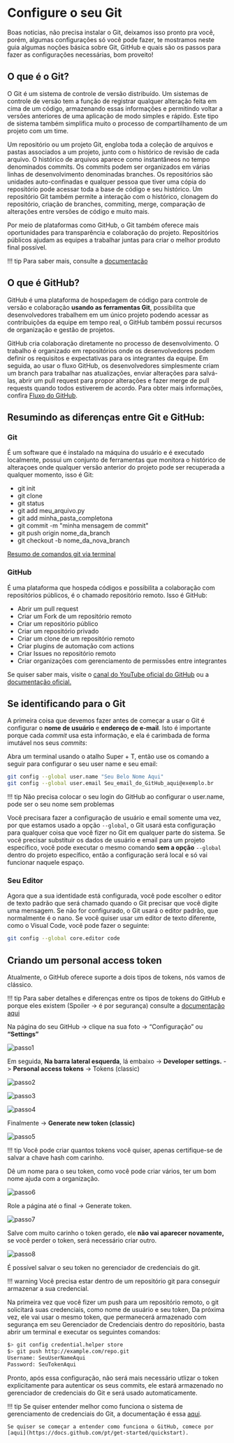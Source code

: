 # Configure o seu Git

Boas noticias, não precisa instalar o Git, deixamos isso pronto pra você, porém, algumas configurações só você pode fazer, te mostramos neste guia algumas noções básica sobre Git, GitHub e quais são os passos para fazer as configurações necessárias, bom proveito!

## O que é o Git?

O Git é um sistema de controle de versão distribuído. Um sistemas de controle de versão tem a função de registrar qualquer alteração feita em cima de um código, armazenando essas informações e permitindo voltar a versões anteriores de uma aplicação de modo simples e rápido. Este tipo de sistema também simplifica muito o processo de compartilhamento de um projeto com um time.

Um repositório ou um projeto Git, engloba toda a coleção de arquivos e pastas associados a um projeto, junto com o histórico de revisão de cada arquivo. O histórico de arquivos aparece como instantâneos no tempo denominados commits. Os commits podem ser organizados em várias linhas de desenvolvimento denominadas branches. Os repositórios são unidades auto-confinadas e qualquer pessoa que tiver uma cópia do repositório pode acessar toda a base de código e seu histórico. Um repositório Git também permite a interação com o histórico, clonagem do repositório, criação de branches, commiting, merge, comparação de alterações entre versões de código e muito mais.

Por meio de plataformas como GitHub, o Git também oferece mais oportunidades para transparência e colaboração do projeto. Repositórios públicos ajudam as equipes a trabalhar juntas para criar o melhor produto final possível.


!!! tip
    Para saber mais, consulte a [documentação](https://docs.github.com/pt/get-started/using-git/about-git)

## O que é GitHub?

GitHub é uma plataforma de hospedagem de código para controle de versão e colaboração **usando as ferramentas Git**, possibilita que desenvolvedores trabalhem em um único projeto podendo acessar as contribuições da equipe em tempo real, o GitHub também possui recursos de organização e gestão de projetos.

GitHub cria colaboração diretamente no processo de desenvolvimento. O trabalho é organizado em repositórios onde os desenvolvedores podem definir os requisitos e expectativas para os integrantes da equipe. Em seguida, ao usar o fluxo GitHub, os desenvolvedores simplesmente criam um branch para trabalhar nas atualizações, enviar alterações para salvá-las, abrir um pull request para propor alterações e fazer merge de pull requests quando todos estiverem de acordo. Para obter mais informações, confira [Fluxo do GitHub](https://docs.github.com/pt/get-started/quickstart/github-flow).

## Resumindo as diferenças entre Git e GitHub:

### Git
É um software que é instalado na máquina do usuário e é executado localmente, possui um conjunto de ferramentas que monitora o histórico de alteraçoes onde qualquer versão anterior do projeto pode ser recuperada a qualquer momento, isso é Git:

- git init
- git clone
- git status
- git add meu_arquivo.py
- git add minha_pasta_completona
- git commit -m "minha mensagem de commit"
- git push origin nome_da_branch
- git checkout -b nome_da_nova_branch

[Resumo de comandos git via terminal](https://training.github.com/downloads/pt_BR/github-git-cheat-sheet/) 

### GitHub
É uma plataforma que hospeda códigos e possibilita a colaboração com repositórios públicos, é o chamado repositório remoto. Isso é GitHub:

- Abrir um pull request
- Criar um Fork de um repositório remoto
- Criar um repositório público
- Criar um repositório privado
- Criar um clone de um repositório remoto
- Criar plugins de automação com actions
- Criar Issues no repositório remoto
- Criar organizações com gerenciamento de permissões entre integrantes

Se quiser saber mais, visite o [canal do YouTube oficial do GitHub](https://www.youtube.com/githubguides) ou a [documentação oficial.](https://docs.github.com/pt/get-started/quickstart/hello-world)


## Se identificando para o Git

A primeira coisa que devemos fazer antes de começar a usar o Git é configurar o **nome de usuário** e **endereço de e-mail**. Isto é importante porque cada *commit*  usa esta informação, e ela é carimbada de forma imutável nos seus *commits*:

Abra um terminal usando o atalho Super + T, então use os comando a seguir para configurar o seu user name e seu email:

```bash
git config --global user.name "Seu Belo Nome Aqui"
git config --global user.email Seu_email_do_GitHub_aqui@exemplo.br
```

!!! tip
    Não precisa colocar o seu login do GitHub ao configurar o user.name, pode ser o seu nome sem problemas

Você precisara fazer a configuração de usuário e email somente uma vez, por que estamos usado a opção `--global`, o Git usará esta configuração para qualquer coisa que você fizer no Git em qualquer parte do sistema.
Se você precisar substituir os dados de usuário e email para um projeto específico, você pode executar o mesmo comando **sem a opção** `--global` dentro do projeto específico, então a configuração será local e só vai funcionar naquele espaço.

### Seu Editor

Agora que a sua identidade está configurada, você pode escolher o editor de texto padrão que será chamado quando o Git precisar que você digite uma mensagem. Se não for configurado, o Git usará o editor padrão, que normalmente é o nano.
Se você quiser usar um editor de texto diferente, como o Visual Code, você pode fazer o seguinte:

```bash
git config --global core.editor code
```

## Criando um **personal access token**

Atualmente, o GitHub oferece suporte a dois tipos de tokens, nós vamos de clássico. 

!!! tip
    Para saber detalhes e diferenças entre os tipos de tokens do GitHub e porque eles existem (Spoiler -> é por segurança) consulte a [documentação aqui](https://docs.github.com/en/authentication/keeping-your-account-and-data-secure/creating-a-personal-access-token)

Na página do seu GitHub -> clique na sua foto -> “Configuração” ou **“Settings”**

![passo1](imgs/passo1.png)

Em seguida, **Na barra lateral esquerda**, lá embaixo ->  **Developer settings.** -> **Personal access tokens** -> Tokens (classic)

![passo2](imgs/passo2.png)

![passo3](imgs/passo3.png)

![passo4](imgs/passo4.png)

Finalmente -> **Generate new token (classic)**

![passo5](imgs/passo5.png)

!!! tip
    Você pode criar quantos tokens você quiser, apenas certifique-se de salvar a chave hash com carinho.

Dê um nome para o seu token, como você pode criar vários, ter um bom nome ajuda com a organização.

![passo6](imgs/passo6.png)

Role a página até o final -> Generate token.

![passo7](imgs/passo7.png)

Salve com muito carinho o token gerado, ele **não vai aparecer novamente,** se você perder o token, será necessário criar outro.

![passo8](imgs/passo8.png)

É possível salvar o seu token no gerenciador de credenciais do git.

!!! warning
    Você precisa estar dentro de um repositório git para conseguir armazenar a sua credencial.

Na primeira vez que você fizer um push para um repositório remoto, o git solicitará suas credenciais, como nome de usuário e seu token, Da próxima vez, ele vai usar o mesmo token, que permanecerá armazenado com segurança em seu Gerenciador de Credenciais dentro do repositório, basta abrir um terminal e executar os seguintes comandos:

```bash
$> git config credential.helper store
$> git push http://example.com/repo.git
Username: SeuUserNameAqui
Password: SeuTokenAqui
```

Pronto, após essa configuração, não será mais necessário utlizar o token explicitamente para autenticar os seus commits, ele estará armazenado no gerenciador de credenciais do Git e será usado automaticamente.

!!! tip
    Se quiser entender melhor como funciona o sistema de gerenciamento de credenciais do Git, a documentação é essa [aqui](https://git-scm.com/docs/git-credential-store).

    Se quiser se começar a entender como funciona o GitHub, comece por [aqui](https://docs.github.com/pt/get-started/quickstart).
